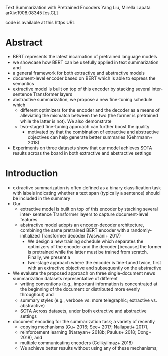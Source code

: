 Text Summarization with Pretrained Encoders
Yang Liu, Mirella Lapata
arXiv:1908.08345 [cs.CL]

code is available at this https URL

# Abstract

* BERT represents the latest incarnation of pretrained language models
* we showcase how BERT can be usefully applied in text summarization and
* a general framework for both extractive and abstractive models
* document-level encoder based on BERT which is able to express the semantics
* extractive model is built on top of this encoder by stacking several
  inter-sentence Transformer layers
* abstractive summarization, we propose a new fine-tuning schedule which
  * different optimizers for the encoder and the decoder
    as a means of alleviating the mismatch between the two
    (the former is pretrained while the latter is not). We also demonstrate
  * two-staged fine-tuning approach can further boost the quality
    * motivated by that the combination of extractive and abstractive
      objectives can help generate better summaries (Gehrmann+ 2018)
* Experiments on three datasets show that our model achieves SOTA results
  across the board in both extractive and abstractive settings

# Introduction

* extractive summarization is often defined as a binary classification task
  with labels indicating whether a text span (typically a sentence) should be
  included in the summary
* Our
  * extractive model is built on top of this encoder by stacking several inter-
    sentence Transformer layers to capture document-level features
  * abstractive model adopts an encoder-decoder architecture,
    combining the same pretrained BERT encoder with a
    randomly-initialized Transformer decoder (Vaswani+ 2017)
    * We design a new training schedule which separates the optimizers of the
      encoder and the decoder
      [because] the former is pretrained while the latter must be trained from
      scratch. Finally,  we present a
    * two-stage approach where the encoder is fine-tuned twice,
      first with an extractive objective and subsequently on the abstractive
* We evaluate the proposed approach on three single-document news summarization
  datasets representative of different
  * writing conventions (e.g., important information is concentrated at the
    beginning of the document or distributed more evenly throughout) and
  * summary styles
    (e.g., verbose vs. more telegraphic; extractive vs.  abstractive)
  * SOTA Across datasets, under both extractive and abstractive settings
* document encoding for the summarization task; a variety of recently
  * copying mechanisms (Gu+ 2016; See+ 2017; Nallapati+ 2017),
  * reinforcement learning (Narayan+ 2018b; Paulus+ 2018; Dong+ 2018), and
  * multiple communicating encoders (Celikyilmaz+ 2018)
  * We achieve better results without using any of these mechanisms;
